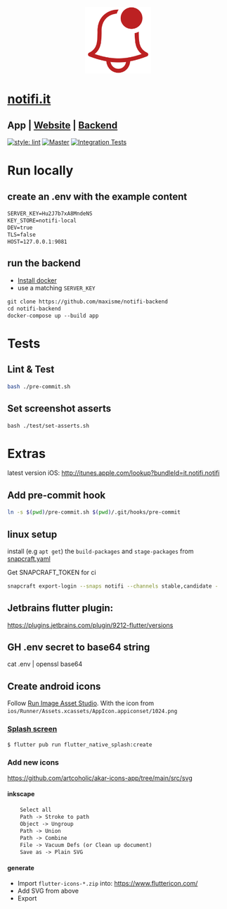 <p align="center"><img height="150px" src="https://github.com/maxisme/notifi/raw/master/images/bell.png"></p>

# [notifi.it](https://notifi.it/)

## App | [Website](https://github.com/maxisme/notifi.it) | [Backend](https://github.com/maxisme/notifi-backend)

[![style: lint](https://img.shields.io/badge/lint-flutter-4BC0F5)](https://pub.dev/packages/lint)
[![Master](https://github.com/maxisme/notifi/actions/workflows/ci.yml/badge.svg?branch=master)](https://github.com/maxisme/notifi/actions/workflows/ci.yml)
[![Integration Tests](https://github.com/maxisme/notifi/actions/workflows/it.yml/badge.svg)](https://github.com/maxisme/notifi/actions/workflows/it.yml)

# Run locally

## create an .env with the example content
```
SERVER_KEY=Hu2J7b7xA8MndeNS
KEY_STORE=notifi-local
DEV=true
TLS=false
HOST=127.0.0.1:9081
```

## run the backend
 - [Install docker](https://docs.docker.com/get-docker/)
 - use a matching `SERVER_KEY`
```
git clone https://github.com/maxisme/notifi-backend
cd notifi-backend
docker-compose up --build app
```

# Tests

## Lint & Test

```bash
bash ./pre-commit.sh
```

## Set screenshot asserts

```
bash ./test/set-asserts.sh
```

# Extras

latest version iOS:
http://itunes.apple.com/lookup?bundleId=it.notifi.notifi

## Add pre-commit hook

```bash
ln -s $(pwd)/pre-commit.sh $(pwd)/.git/hooks/pre-commit
```

## linux setup
install (e.g `apt get`) the `build-packages` and `stage-packages` from [snapcraft.yaml](https://github.com/maxisme/notifi/blob/master/snap/snapcraft.yaml#L30-L38)

Get SNAPCRAFT_TOKEN for ci
```bash
snapcraft export-login --snaps notifi --channels stable,candidate -
```

## Jetbrains flutter plugin:

https://plugins.jetbrains.com/plugin/9212-flutter/versions

## GH .env secret to base64 string

cat .env | openssl base64


## Create android icons
Follow [Run Image Asset Studio](https://developer.android.com/studio/write/image-asset-studio#access). With the icon from `ios/Runner/Assets.xcassets/AppIcon.appiconset/1024.png`


### [Splash screen](https://pub.dev/packages/flutter_native_splash)

```bash
$ flutter pub run flutter_native_splash:create
```

### Add new icons

https://github.com/artcoholic/akar-icons-app/tree/main/src/svg

#### inkscape

```
    Select all
    Path -> Stroke to path
    Object -> Ungroup
    Path -> Union
    Path -> Combine
    File -> Vacuum Defs (or Clean up document)
    Save as -> Plain SVG
```

#### generate
 - Import `flutter-icons-*.zip` into: https://www.fluttericon.com/
 - Add SVG from above
 - Export





